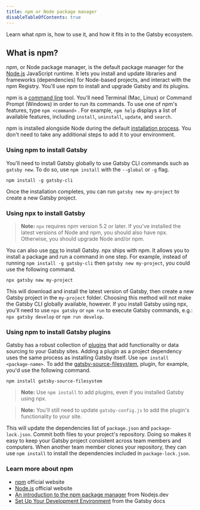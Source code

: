 ```yaml
---
title: npm or Node package manager
disableTableOfContents: true
---
```


Learn what _npm_ is, how to use it, and how it fits in to the Gatsby ecosystem.

## What is npm?

<abbr>npm</abbr>, or Node package manager, is the default package manager for
the [Node.js](/docs/glossary/node) JavaScript runtime. It lets you install and
update libraries and frameworks (dependencies) for Node-based projects, and
interact with the npm Registry. You'll use npm to install and upgrade Gatsby and
its plugins.

npm is a [command line](/docs/glossary#command-line) tool. You'll need Terminal (Mac, Linux) or Command Prompt (Windows) in order to run its commands. To use one of npm's features, type `npm <command>` . For example, `npm help` displays a list of available features, including `install`, `uninstall`, `update`, and `search`.

npm is installed alongside Node during the default [installation process](/tutorial/part-zero/#install-nodejs-for-your-appropriate-operating-system). You don't need to take any additional steps to add it to your environment.

### Using npm to install Gatsby

You'll need to install Gatsby globally to use Gatsby CLI commands such as `gatsby new`. To do so, use `npm install` with the `--global` or `-g` flag.

```shell
npm install -g gatsby-cli
```

Once the installation completes, you can run `gatsby new my-project` to create a new Gatsby project.

### Using npx to install Gatsby

> **Note:** `npx` requires npm version 5.2 or later. If you've installed the latest versions of Node and npm, you should also have npx. Otherwise, you should upgrade Node and/or npm.

You can also use [npx](https://www.npmjs.com/package/npx) to install Gatsby. npx ships with npm. It allows you to install a package and run a command in one step. For example, instead of running `npm install -g gatsby-cli` then `gatsby new my-project`, you could use the following command.

```shell
npx gatsby new my-project
```

This will download and install the latest version of Gatsby, then create a new Gatsby project in the `my-project` folder. Choosing this method will not make the Gatsby CLI globally available, however. If you install Gatsby using npx, you'll need to use `npx gatsby` or `npm run` to execute Gatsby commands, e.g.: `npx gatsby develop` or `npm run develop`.

### Using npm to install Gatsby plugins

Gatsby has a robust collection of [plugins](/plugins/) that add functionality or data sourcing to your Gatsby sites. Adding a plugin as a project dependency uses the same process as installing Gatsby itself. Use `npm install <package-name>`. To add the [gatsby-source-filesystem](/packages/gatsby-source-filesystem), plugin, for example, you'd use the following command.

```shell
npm install gatsby-source-filesystem
```

> **Note:** Use `npm install` to add plugins, even if you installed Gatsby using npx.

> **Note:** You'll still need to update `gatsby-config.js` to add the plugin's functionality to your site.

This will update the dependencies list of `package.json` and `package-lock.json`. Commit both files to your project's repository. Doing so makes it easy to keep your Gatsby project consistent across team members and computers. When another team member clones your repository, they can use `npm install` to install the dependencies included in `package-lock.json`.

### Learn more about npm

- [npm](https://www.npmjs.com/) official website
- [Node.js](https://nodejs.org/en/) official website
- [An introduction to the npm package manager](https://nodejs.dev/an-introduction-to-the-npm-package-manager) from Nodejs.dev
- [Set Up Your Development Environment](/tutorial/part-zero/) from the Gatsby docs
